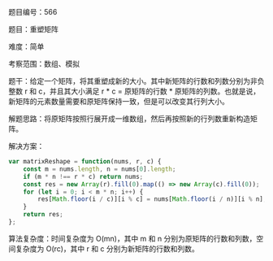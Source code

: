 题目编号：566

题目：重塑矩阵

难度：简单

考察范围：数组、模拟

题干：给定一个矩阵，将其重塑成新的大小。其中新矩阵的行数和列数分别为非负整数 r 和 c，并且其大小满足 r * c = 原矩阵的行数 * 原矩阵的列数。也就是说，新矩阵的元素数量需要和原矩阵保持一致，但是可以改变其行列大小。

解题思路：将原矩阵按照行展开成一维数组，然后再按照新的行列数重新构造矩阵。

解决方案：

```javascript
var matrixReshape = function(nums, r, c) {
    const m = nums.length, n = nums[0].length;
    if (m * n !== r * c) return nums;
    const res = new Array(r).fill(0).map(() => new Array(c).fill(0));
    for (let i = 0; i < m * n; i++) {
        res[Math.floor(i / c)][i % c] = nums[Math.floor(i / n)][i % n];
    }
    return res;
};
```

算法复杂度：时间复杂度为 O(mn)，其中 m 和 n 分别为原矩阵的行数和列数，空间复杂度为 O(rc)，其中 r 和 c 分别为新矩阵的行数和列数。